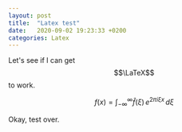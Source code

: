 ```yaml
---
layout: post
title:  "Latex test"
date:   2020-09-02 19:23:33 +0200
categories: Latex
---
```

Let's see if I can get $$\LaTeX$$ to work.

$$f(x) = \int_{-\infty}^\infty \hat f(\xi)\,e^{2 \pi i \xi x} \,d\xi$$

Okay, test over.
